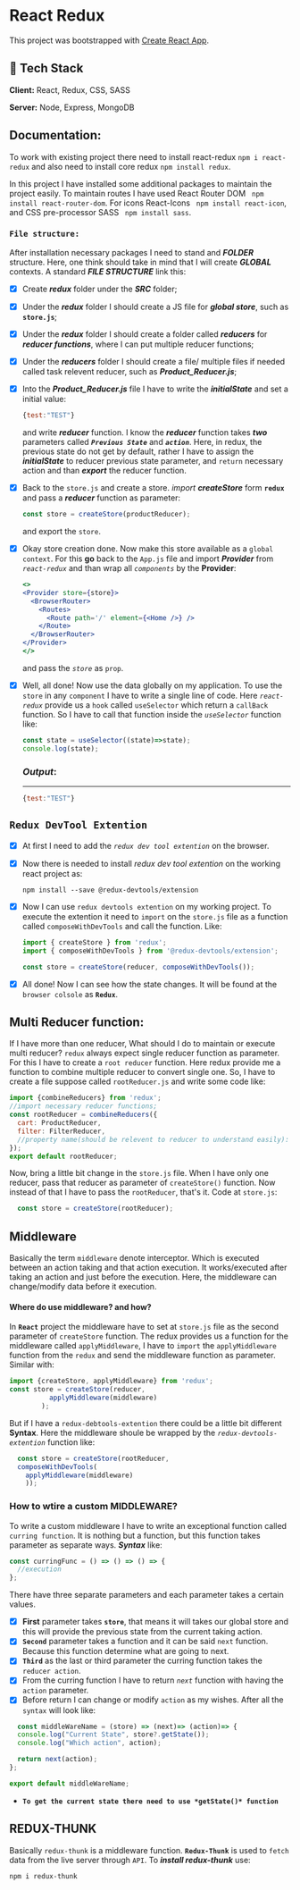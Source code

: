 # React Redux

This project was bootstrapped with [Create React App](https://github.com/facebook/create-react-app).

## 🚀 Tech Stack

**Client:** React, Redux, CSS, SASS

**Server:** Node, Express, MongoDB

## Documentation:

 To work with existing project there need to install react-redux ``` npm i react-redux ``` and also need to install core redux ``` npm install redux ```.

 In this project I have installed some additional packages to maintain the project easily. To maintain routes I have used React Router DOM ``` npm install react-router-dom```. For icons React-Icons ``` npm install react-icon```, and CSS pre-processor SASS ``` npm install sass```.

### `File structure:`
 After installation necessary packages I need to stand and ***FOLDER*** structure. Here, one think should take in mind that I will create ***GLOBAL*** contexts. A standard ***FILE STRUCTURE*** link this:
 * [x] Create ***redux*** folder under the ***SRC*** folder;
 * [x] Under the ***redux*** folder I should create a JS file for ***global store***, such as **``` store.js```**;
 * [x] Under the ***redux*** folder I should create a folder called ***reducers*** for ***reducer functions***, where I can put multiple reducer functions;
 * [x] Under the ***reducers*** folder I should create a file/ multiple files if needed called task relevent  reducer, such as ***Product_Reducer.js***;
 * [x] Into the ***Product_Reducer.js*** file I have to write the ***initialState*** and set a initial value:
    ```js
    {test:"TEST"}
    ```
    and write ***reducer*** function. I know the ***reducer*** function takes ***two*** parameters called ***`Previous State`*** and ***`action`***. Here, in redux, the previous state do not get by default, rather I have to assign the ***initialState*** to reducer previous state parameter, and `return` necessary action and than ***export*** the reducer function.
 * [x] Back to the ```store.js``` and create a store. *import* ***createStore*** form **```redux```** and pass a ***reducer*** function as parameter: 
    ```js
    const store = createStore(productReducer);
    ```
    and export the `store`.
* [x] Okay store creation done. Now make this store available as a `global context`. For this **go** back to the ```App.js``` file and import ***Provider*** from *```react-redux```* and than wrap all *`components`* by the **Provider**:
  ```jsx
  <>
  <Provider store={store}>
    <BrowserRouter>
      <Routes>
        <Route path='/' element={<Home />} />
      </Route>
    </BrowserRouter>
  </Provider>
  </>
  ```
  and pass the *`store`* as `prop`.

* [x] Well, all done! Now use the data globally on my application. To use the `store` in any `component` I have to write a single line of code. Here *`react-redux`* provide us a `hook` called ```useSelector``` which return a `callBack` function. So I have to call that function inside the *`useSelector`* function like:
  ```js
  const state = useSelector((state)=>state);
  console.log(state);
  ```
  ### ***Output***:
  - - -
  ```js
  {test:"TEST"}
  ```

## `Redux DevTool Extention`
* [x] At first I need to add the *`redux dev tool extention`* on the browser. 
* [x] Now there is needed to install *redux dev tool extention* on the working react project as: 
  ```
  npm install --save @redux-devtools/extension
  ```
* [x] Now I can use `redux devtools extention` on my working project. To execute the extention it need to `import` on the `store.js` file as a function called `composeWithDevTools` and call the function. Like:
  ```js
  import { createStore } from 'redux';
  import { composeWithDevTools } from '@redux-devtools/extension';

  const store = createStore(reducer, composeWithDevTools());
  ```
* [x] All done! Now I can see how the state changes. It will be found at the `browser colsole` as **`Redux`**.


## Multi Reducer function:
If I have more than one reducer, What should I do to maintain or execute multi reducer?
`redux` always expect single reducer function as parameter. For this I have to create a `root reducer` function. Here redux provide me a function to combine multiple reducer to convert single one. So, I have to create a file suppose called `rootReducer.js` and write some code like:
  ```jsx
  import {combineReducers} from 'redux';
  //import necessary reducer functions;
  const rootReducer = combineReducers({
    cart: ProductReducer,
    filter: FilterReducer,
    //property name(should be relevent to reducer to understand easily): reducerFunction,
  });
  export default rootReducer;
  ```
  Now, bring a little bit change in the `store.js` file. When I have only one reducer, pass that reducer as parameter of `createStore()` function. Now instead of that I have to pass the `rootReducer`, that's it. Code at `store.js`:
  ```js
    const store = createStore(rootReducer);
  ```
## **Middleware**
Basically the term `middleware` denote interceptor. Which is executed between an action taking and that action execution. It works/executed after taking an action and just before the execution. Here, the middleware can change/modify data before it execution.
#### Where do use middleware? and how?
In **`React`** project the middleware have to set at `store.js` file as the second parameter of `createStore` function. The redux provides us a function for the middleware called `applyMiddleware`, I have to `import` the `applyMiddleware` function from the `redux` and send the middleware function as parameter. Similar with:
```js 
import {createStore, applyMiddleware} from 'redux';
const store = createStore(reducer, 
          applyMiddleware(middleware)
        );
```
But if I have a `redux-debtools-extention` there could be a little bit different **Syntax**. Here the middleware shoule be wrapped by the *`redux-devtools-extention`* function like:
```js
  const store = createStore(rootReducer, 
  composeWithDevTools(
    applyMiddleware(middleware)
    ));
```

### **How to wtire a custom MIDDLEWARE?**
To write a custom middleware I have to write an exceptional function called `curring function`. It is nothing but a function, but this function takes parameter as separate ways. ***Syntax*** like:
```js
const curringFunc = () => () => () => {
  //execution
};
```
There have three separate parameters and each parameter takes a certain values.
* [x] **First** parameter takes **`store`**, that means it will takes our global store and this will provide the previous state from the current taking action.
* [x] **`Second`** parameter takes a function and it can be said `next` function. Because this function determine what are going to next.
* [x] **`Third`** as the last or third parameter the curring function takes the `reducer action`.
* [x] From the curring function I have to return *`next`* function with having the `action` parameter.
* [x] Before return I can change or modify `action` as my wishes.
After all the `syntax` will look like:
```js
  const middleWareName = (store) => (next)=> (action)=> {
  console.log("Current State", store?.getState());
  console.log("Which action", action);

  return next(action);
};

export default middleWareName;
```
- **`To get the current state there need to use *getState()* function`**


## **REDUX-THUNK**
Basically `redux-thunk` is a middleware function. **`Redux-Thunk`** is used to `fetch` data from the live server through `API`. To ***install redux-thunk*** use:
```
npm i redux-thunk
```
